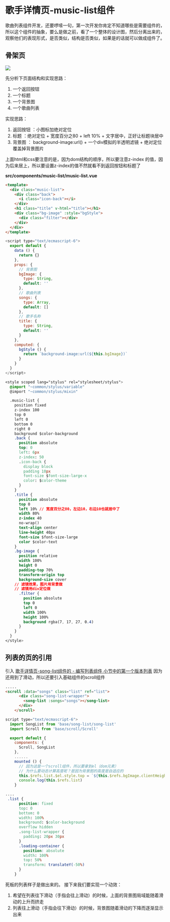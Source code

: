 # 歌手详情页-music-list组件

歌曲列表组件开发，还要啰嗦一句，第一次开发你肯定不知道哪些是需要组件的，所以这个组件的抽象，要么是做之前，看了一个整体的设计图，然后分离出来的，观察他们的表现形式，是否类似，结构是否类似，如果是的话就可以做成组件了。

## 骨架页
![](/assets/musicapp/歌手详情歌曲列表页面骨架效果.png)

先分析下页面结构和实现思路：

1. 一个返回按钮
2. 一个标题
3. 一个背景图
4. 一个歌曲列表

实现思路：

1. 返回按钮 ：小图标加绝对定位
2. 标题 ：绝对定位 + 宽度百分之80 + left 10% + 文字居中，正好让标题块居中
3. 背景图 ： background-image:url() + 一个div模拟的半透明滤镜 + 绝对定位覆盖掉背景图片

上面html和css要注意的是，因为dom结构的顺序，所以要注意z-index 的值，因为后来居上，所以要设置z-index的值不然就看不到返回按钮和标题了

**src/components/music-list/music-list.vue**
```html
<template>
  <div class="music-list">
    <div class="back">
      <i class="icon-back"></i>
    </div>
    <h1 class="title" v-html="title"></h1>
    <div class="bg-image" :style="bgStyle">
      <div class="filter"></div>
    </div>
  </div>
</template>
```
```javascript
<script type="text/ecmascript-6">
  export default {
    data () {
      return {}
    },
    props: {
      // 背景图
      bgImage: {
        type: String,
        default: ''
      },
      // 歌曲列表
      songs: {
        type: Array,
        default: []
      },
      // 歌手名称
      title: {
        type: String,
        default: ''
      }
    },
    computed: {
      bgStyle () {
        return `background-image:url(${this.bgImage})`
      }
    }
  }
</script>
```
```css
<style scoped lang="stylus" rel="stylesheet/stylus">
  @import "~common/stylus/variable"
  @import "~common/stylus/mixin"

  .music-list {
    position fixed
    z-index 100
    top 0
    left 0
    bottom 0
    right 0
    background $color-background
    .back {
      position absolute
      top: 0
      left: 6px
      z-index: 50
      .icon-back {
        display block
        padding 10px
        font-size $font-size-large-x
        color: $color-theme
      }
    }
    .title {
      position absolute
      top 0
      left 10% // 宽度百分之80，左边10，右边10也就居中了
      width 80%
      z-index 40
      no-wrap()
      text-align center
      line-height 40px
      font-size $font-size-large
      color $color-text
    }
    .bg-image {
      position relative
      width 100%
      height 0
      padding-top 70%
      transform-origin top
      background-size cover
    // 滤镜效果，图片用背景做
    // 滤镜用div定位做
      .filter {
        position absolute
        top 0
        left 0
        width 100%
        height 100%
        background rgba(7, 17, 27, 0.4)
      }
    }
  }
</style>
```

## 列表的页的引用
引入 [歌手详情页-song-list组件的 - 编写列表组件 小节中的第一个版本列表](/chapter/m/singer/detail_song_list.md)
因为还用到了滑动，所以还要引入基础组件的scroll组件

```html
.....
<scroll :data="songs" class="list" ref="list">
      <div class="song-list-wrapper">
        <song-list :songs="songs"></song-list>
      </div>
    </scroll>
```
```javascript
script type="text/ecmascript-6">
  import SongList from 'base/song-list/song-list'
  import Scroll from 'base/scroll/Scroll'

  export default {
    components: {
      Scroll, SongList
    },
    ......
    mounted () {
      // 因为这是一个scroll组件，所以要拿到el（dom元素）
      // 为什么要动态计算高度呢？是因为背景图的高度是自适应的
      this.$refs.list.$el.style.top = `${this.$refs.bgImage.clientHeight}px`
      console.log(this.$refs.list)
    }
```
```css
....
 .list {
      position: fixed
      top: 0
      bottom: 0
      width: 100%
      background: $color-background
      overflow hidden
      .song-list-wrapper {
        padding: 20px 30px
      }
      .loading-container {
        position: absolute
        width: 100%
        top: 50%
        transform: translateY(-50%)
      }
    }
```


死板的列表样子是做出来的。
接下来我们要实现一个动效：

1. 希望在列表往下滑动（手指会往上滑动）的时候，上面的背景图局域能随着滑动的上升而挤走
2. 列表往上滑动（手指会往下滑动）的时候，背景图随着滑动的下降而逐渐显示出来